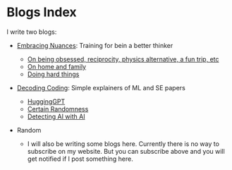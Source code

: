 # Blogs Index

I write two blogs:
- [Embracing Nuances](https://prathmesh6.substack.com/subscribe): Training for bein a better thinker
    - [On being obsessed, reciprocity, physics alternative, a fun trip, etc](https://prathmesh6.substack.com/p/issue-9-on-being-obsessed-reciprocity)
    - [On home and family](https://prathmesh6.substack.com/p/newsletter-32-on-home-and-family)
    - [Doing hard things](https://prathmesh6.substack.com/p/newsletter-30-doing-hard-things)
- [Decoding Coding](https://decodingcoding.substack.com/subscribe): Simple explainers of ML and SE papers
    - [HuggingGPT](https://decodingcoding.substack.com/p/newsletter-8-hugginggpt)
    - [Certain Randomness](https://decodingcoding.substack.com/p/newsletter-2-certain-randomness)
    - [Detecting AI with AI](https://decodingcoding.substack.com/p/newsletter-1-detecting-ai-with-ai)

- Random
    - I will also be writing some blogs here. Currently there is no way to subscribe on my website. But you can subscribe above and you will get notified if I post something here.

